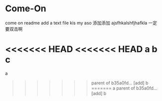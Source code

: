 # Come-On
come on
readme
add a text file
kis my aso
添加添加
ajsfhkalshfjhafkla
一定要双击啊

<<<<<<< HEAD
<<<<<<< HEAD
a
b
c
=======
a
>>>>>>> parent of b35a0fd... [add] b
=======
a
>>>>>>> parent of b35a0fd... [add] b
